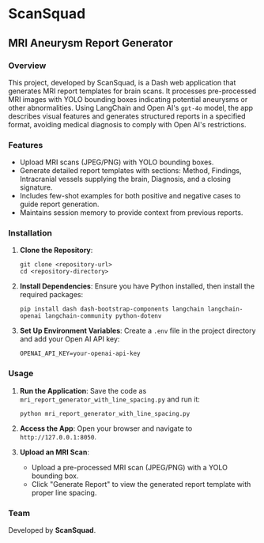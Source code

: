 # ScanSquad

## MRI Aneurysm Report Generator

### Overview
This project, developed by ScanSquad, is a Dash web application that generates MRI report templates for brain scans. It processes pre-processed MRI images with YOLO bounding boxes indicating potential aneurysms or other abnormalities. Using LangChain and Open AI's `gpt-4o` model, the app describes visual features and generates structured reports in a specified format, avoiding medical diagnosis to comply with Open AI's restrictions.

### Features
- Upload MRI scans (JPEG/PNG) with YOLO bounding boxes.
- Generate detailed report templates with sections: Method, Findings, Intracranial vessels supplying the brain, Diagnosis, and a closing signature.
- Includes few-shot examples for both positive and negative cases to guide report generation.
- Maintains session memory to provide context from previous reports.

### Installation
1. **Clone the Repository**:
   ```
   git clone <repository-url>
   cd <repository-directory>
   ```

2. **Install Dependencies**:
   Ensure you have Python installed, then install the required packages:
   ```
   pip install dash dash-bootstrap-components langchain langchain-openai langchain-community python-dotenv
   ```

3. **Set Up Environment Variables**:
   Create a `.env` file in the project directory and add your Open AI API key:
   ```
   OPENAI_API_KEY=your-openai-api-key
   ```

### Usage
1. **Run the Application**:
   Save the code as `mri_report_generator_with_line_spacing.py` and run it:
   ```
   python mri_report_generator_with_line_spacing.py
   ```

2. **Access the App**:
   Open your browser and navigate to `http://127.0.0.1:8050`.

3. **Upload an MRI Scan**:
   - Upload a pre-processed MRI scan (JPEG/PNG) with a YOLO bounding box.
   - Click "Generate Report" to view the generated report template with proper line spacing.

### Team
Developed by **ScanSquad**.